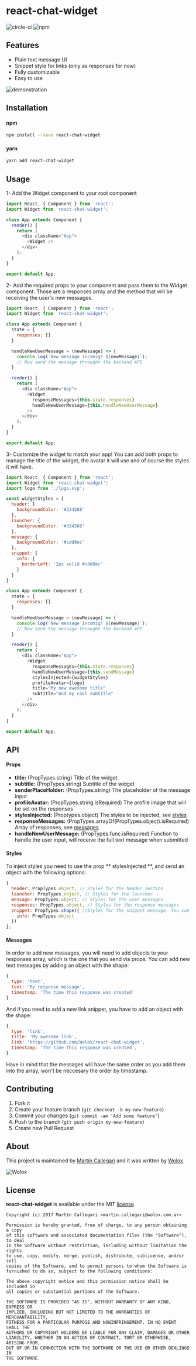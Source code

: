 # react-chat-widget
![circle-ci](https://img.shields.io/circleci/project/github/Wolox/react-chat-widget.svg)
![npm](https://img.shields.io/npm/v/react-chat-widget.svg)

## Features

- Plain text message UI
- Snippet style for links (only as responses for now)
- Fully customizable
- Easy to use

![demonstration](./assets/chat-demonstration.gif)

## Installation

#### npm
```bash
npm install --save react-chat-widget
```

#### yarn
```bash
yarn add react-chat-widget
```

## Usage

1- Add the Widget component to your root component

```js
import React, { Component } from 'react';
import Widget from 'react-chat-widget';

class App extends Component {
  render() {
    return (
      <div className="App">
        <Widget />
      </div>
    );
  }
}

export default App;
```

2- Add the required props to your component and pass them to the Widget component. Those are a responses array and the method that will be receiving the user's new messages.

```js
import React, { Component } from 'react';
import Widget from 'react-chat-widget';

class App extends Component {
  state = {
    responses: []
  }

  handleNewUserMessage = (newMessage) => {
    console.log(`New message incomig! ${newMessage}`);
    // Now send the message throught the backend API
  }

  render() {
    return (
      <div className="App">
        <Widget
          responseMessages={this.state.responses}
          handleNewUserMessage={this.handleNewUserMessage}
        />
      </div>
    );
  }
}

export default App;
```

3- Customize the widget to match your app! You can add both props to manage the title of the widget, the avatar it will use and of course the styles it will have.

```js
import React, { Component } from 'react';
import Widget from 'react-chat-widget';
import logo from './logo.svg';

const widgetStyles = {
  header: {
    backgroundColor: '#334588'
  },
  launcher: {
    backgroundColor: '#334588'
  },
  message: {
    backgroundColor: '#cdd8ec'
  },
  snippet: {
    info: {
      borderLeft: '2px solid #cdd8ec'
    }
  }
}

class App extends Component {
  state = {
    responses: []
  }

  handleNewUserMessage = (newMessage) => {
    console.log(`New message incomig! ${newMessage}`);
    // Now send the message throught the backend API
  }

  render() {
    return (
      <div className="App">
        <Widget
          responseMessages={this.state.responses}
          handleNewUserMessage={this.sendMessage}
          stylesInjected={widgetStyles}
          profileAvatar={logo}
          title="My new awesome title"
          subtitle="And my cool subtitle"
        />
      </div>
    );
  } 
}

export default App;
```

## API

#### Props

- **title:** (PropTypes.string) Title of the widget
- **subtitle:** (PropTypes.string) Subtitle of the widget
- **senderPlaceHolder:** (PropTypes.string) The placeholder of the message input
- **profileAvatar:** (PropTypes.string.isRequired) The profile image that will be set on the responses
- **stylesInjected:** (Proptypes.object) The styles to be injected, see [styles](#Styles)
- **responseMessages:** (PropTypes.arrayOf(PropTypes.object).isRequired) Array of responses, see [messages](#Messages)
- **handleNewUserMessage:** (PropTypes.func.isRequired) Function to handle the user input, will receive the full text message when submitted

#### Styles

To inject styles you need to use the prop ** stylesInjected **, and send an object with the following options:

```js
{
  header: PropTypes.object, // Styles for the header section
  launcher: PropTypes.object, // Styles for the launcher
  message: PropTypes.object, // Styles for the user messages
  responses: PropTypes.object, // Styles for the response messages
  snippet: PropTypes.shape({ //Styles for the snippet message. You can only change the styles of the info section (where the actual link is)
    info: PropTypes.object 
  })
};
```

#### Messages

In order to add new messages, you will need to add objects to your responses array, which is the one that you send via props. You can add new  text messages by adding an object with the shape:

```js
{
  type: 'text',
  text: 'My response message',
  timestamp: 'The time this response was created'
}
```

And if you need to add a new link snippet, you have to add an object with the shape:

```js
{
  type: 'link',
  title: 'My awesome link',
  link: 'https://github.com/Wolox/react-chat-widget',
  timestamp: 'The time this response was created',
}
```

Have in mind that the messages will have the same order as you add them into the array, won't be neccesary the order by timestamp.

## Contributing

1. Fork it
2. Create your feature branch (`git checkout -b my-new-feature`)
3. Commit your changes (`git commit -am 'Add some feature'`)
4. Push to the branch (`git push origin my-new-feature`)
5. Create new Pull Request

## About

This project is maintained by [Martín Callegari](https://github.com/mcallegari10) and it was written by [Wolox](http://www.wolox.com.ar).

![Wolox](https://raw.githubusercontent.com/Wolox/press-kit/master/logos/logo_banner.png)

## License

**react-chat-widget** is available under the MIT [license](LICENSE).

    Copyright (c) 2017 Martín Callegari <martin.callegari@wolox.com.ar>

    Permission is hereby granted, free of charge, to any person obtaining a copy
    of this software and associated documentation files (the "Software"), to deal
    in the Software without restriction, including without limitation the rights
    to use, copy, modify, merge, publish, distribute, sublicense, and/or sell
    copies of the Software, and to permit persons to whom the Software is
    furnished to do so, subject to the following conditions:

    The above copyright notice and this permission notice shall be included in
    all copies or substantial portions of the Software.

    THE SOFTWARE IS PROVIDED "AS IS", WITHOUT WARRANTY OF ANY KIND, EXPRESS OR
    IMPLIED, INCLUDING BUT NOT LIMITED TO THE WARRANTIES OF MERCHANTABILITY,
    FITNESS FOR A PARTICULAR PURPOSE AND NONINFRINGEMENT. IN NO EVENT SHALL THE
    AUTHORS OR COPYRIGHT HOLDERS BE LIABLE FOR ANY CLAIM, DAMAGES OR OTHER
    LIABILITY, WHETHER IN AN ACTION OF CONTRACT, TORT OR OTHERWISE, ARISING FROM,
    OUT OF OR IN CONNECTION WITH THE SOFTWARE OR THE USE OR OTHER DEALINGS IN
    THE SOFTWARE.